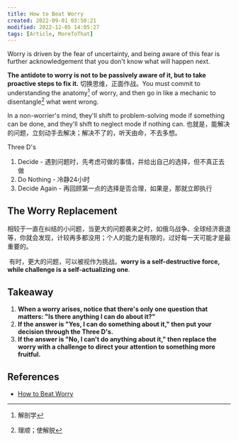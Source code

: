 ```yaml
---
title: How to Beat Worry
created: 2022-09-01 03:50:21
modified: 2022-12-05 14:05:27
tags: [Article, MoreToThat]
---
```


Worry is driven by the fear of uncertainty, and being aware of this fear is further acknowledgement that you don't know what will happen next.

**The antidote to worry is not to be passively aware of it, but to take proactive steps to fix it.** 切换思维，正面作战。You must commit to understanding the anatomy[^1] of worry, and then go in like a mechanic to disentangle[^2] what went wrong.

In a non-worrier's mind, they'll shift to problem-solving mode if something can be done, and they'll shift to neglect mode if nothing can. 也就是，能解决的问题，立刻动手去解决；解决不了的，听天由命，不去多想。

Three D's

1. Decide - 遇到问题时，先考虑可做的事情，并给出自己的选择，但不真正去做
2. Do Nothing - 冷静24小时
3. Decide Again - 再回顾第一点的选择是否合理，如果是，那就立即执行

## The Worry Replacement

相较于一直在纠结的小问题，当更大的问题袭来之时，如俄乌战争、全球经济衰退等，你就会发现，计较再多都没用；个人的能力是有限的，过好每一天可能才是最重要的。

 有时，更大的问题，可以被视作为挑战。**worry is a self-destructive force, while challenge is a self-actualizing one**.

## Takeaway

1. **When a worry arises, notice that there's only one question that matters: "Is there anything I can do about it?"**
2. **If the answer is "Yes, I can do something about it," then put your decision through the Three D's.**
3. **If the answer is "No, I can't do anything about it," then replace the worry with a challenge to direct your attention to something more fruitful.**

## References

-  [How to Beat Worry](https://moretothat.com/how-to-beat-worry/)

[^1]: 解剖学
[^2]: 理顺；使解脱